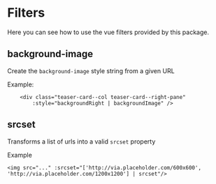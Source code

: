 # Filters

Here you can see how to use the vue filters provided by this package.

## background-image
Create the `background-image` style string from a given URL

Example:
```vue
    <div class="teaser-card--col teaser-card--right-pane"
        :style="backgroundRight | backgroundImage" />
```

## srcset
Transforms a list of urls into a valid `srcset` property

Example
```vue
<img src="..." :srcset="['http://via.placeholder.com/600x600', 'http://via.placeholder.com/1200x1200'] | srcset"/>
```
